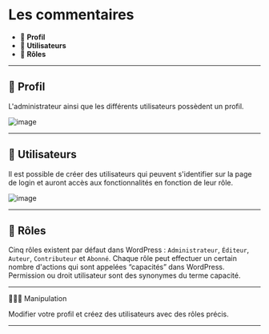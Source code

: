 # Les commentaires

* 🔖 **Profil**
* 🔖 **Utilisateurs**
* 🔖 **Rôles**

___

## 📑 Profil

L'administrateur ainsi que les différents utilisateurs possèdent un profil.

![image](https://raw.githubusercontent.com/seeren-training/Wordpress/master/wiki/resources/profil.png)

___

## 📑 Utilisateurs

Il est possible de créer des utilisateurs qui peuvent s'identifier sur la page de login et auront accès aux fonctionnalités en fonction de leur rôle.

![image](https://raw.githubusercontent.com/seeren-training/Wordpress/master/wiki/resources/utilisateur.png)

___

## 📑 Rôles

Cinq rôles existent par défaut dans WordPress : `Administrateur`, `Éditeur`, `Auteur`, `Contributeur` et `Abonné`. Chaque rôle peut effectuer un certain nombre d'actions qui sont appelées “capacités” dans WordPress. Permission ou droit utilisateur sont des synonymes du terme capacité.

___

👨🏻‍💻 Manipulation

Modifier votre profil et créez des utilisateurs avec des rôles précis.

___
